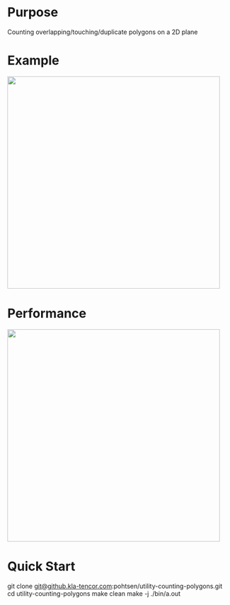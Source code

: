 # Purpose
Counting overlapping/touching/duplicate polygons on a 2D plane

# Example
<img src="https://github.kla-tencor.com/pohtsen/utility-counting-polygons/blob/main/fig__example.png" width="480">

# Performance
<img src="https://github.kla-tencor.com/pohtsen/utility-counting-polygons/blob/main/fig__performance.png" width="480">

# Quick Start
git clone git@github.kla-tencor.com:pohtsen/utility-counting-polygons.git
cd utility-counting-polygons
make clean
make -j
./bin/a.out
